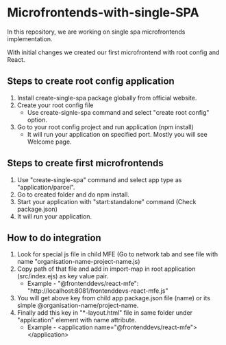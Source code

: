 # Microfrontends-with-single-SPA

In this repository, we are working on single spa microfrontends implementation.

With initial changes we created our first microfrontend with root config and React. 

## Steps to create root config application
1. Install create-single-spa package globally from official website.
2. Create your root config file
    - Use create-signle-spa command and select "create root config" option.
3. Go to your root config project and run application (npm install)
    - It will run your application on specified port. Mostly you will see Welcome page. 

## Steps to create first microfrontends
1. Use "create-single-spa" command and select app type as "application/parcel".
2. Go to created folder and do npm install. 
3. Start your application with "start:standalone" command (Check package.json)
4. It will run your application.

## How to do integration
1. Look for special js file in child MFE (Go to network tab and see file with name "organisation-name-project-name.js)
2. Copy path of that file and add in import-map in root application (src/index.ejs) as key value pair.
    - Example - "@frontenddevs/react-mfe": "http://localhost:8081/frontenddevs-react-mfe.js"
3. You will get above key from child app package.json file (name) or its simple @organisation-name/project-name.
4. Finally add this key in "*-layout.html" file in same folder under "application" element with name attribute.
    - Example - &lt;application name="@frontenddevs/react-mfe"&gt;&lt;/application&gt;

